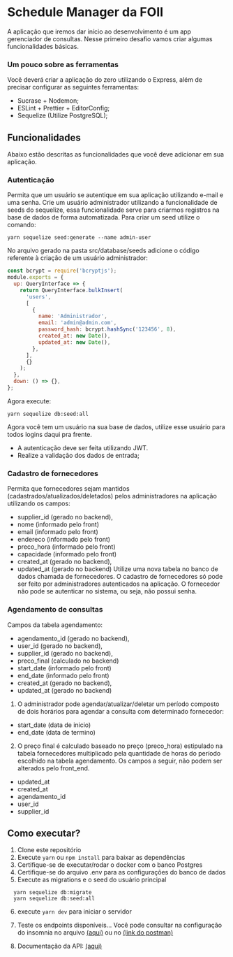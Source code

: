 # Schedule Manager da FOII

A aplicação que iremos dar início ao desenvolvimento é um app gerenciador de consultas.
Nesse primeiro desafio vamos criar algumas funcionalidades básicas.

### Um pouco sobre as ferramentas

Você deverá criar a aplicação do zero utilizando o Express, além de precisar configurar as seguintes ferramentas:

- Sucrase + Nodemon;
- ESLint + Prettier + EditorConfig;
- Sequelize (Utilize PostgreSQL);

## Funcionalidades

Abaixo estão descritas as funcionalidades que você deve adicionar em sua aplicação.

### Autenticação

Permita que um usuário se autentique em sua aplicação utilizando e-mail e uma senha.
Crie um usuário administrador utilizando a funcionalidade de seeds do sequelize, essa funcionalidade serve para criarmos registros na base de dados de forma automatizada.
Para criar um seed utilize o comando:

```
yarn sequelize seed:generate --name admin-user
```

No arquivo gerado na pasta src/database/seeds adicione o código referente à criação de um usuário administrador:

```javascript
const bcrypt = require('bcryptjs');
module.exports = {
  up: QueryInterface => {
    return QueryInterface.bulkInsert(
      'users',
      [
        {
          name: 'Administrador',
          email: 'admin@admin.com',
          password_hash: bcrypt.hashSync('123456', 8),
          created_at: new Date(),
          updated_at: new Date(),
        },
      ],
      {}
    );
  },
  down: () => {},
};
```

Agora execute:

```
yarn sequelize db:seed:all
```

Agora você tem um usuário na sua base de dados, utilize esse usuário para todos logins daqui pra frente.

- A autenticação deve ser feita utilizando JWT.
- Realize a validação dos dados de entrada;

### Cadastro de fornecedores

Permita que fornecedores sejam mantidos (cadastrados/atualizados/deletados) pelos administradores na aplicação utilizando os campos:

- supplier_id (gerado no backend),
- nome (informado pelo front)
- email (informado pelo front)
- endereco (informado pelo front)
- preco_hora (informado pelo front)
- capacidade (informado pelo front)
- created_at (gerado no backend),
- updated_at (gerado no backend)
  Utilize uma nova tabela no banco de dados chamada de fornecedores.
  O cadastro de fornecedores só pode ser feito por administradores autenticados na aplicação.
  O fornecedor não pode se autenticar no sistema, ou seja, não possui senha.

### Agendamento de consultas

Campos da tabela agendamento:

- agendamento_id (gerado no backend),
- user_id (gerado no backend),
- supplier_id (gerado no backend),
- preco_final (calculado no backend)
- start_date (informado pelo front)
- end_date (informado pelo front)
- created_at (gerado no backend),
- updated_at (gerado no backend)

1. O administrador pode agendar/atualizar/deletar um período composto de dois horários para agendar a consulta com determinado fornecedor:

- start_date (data de inicio)
- end_date (data de termino)

2. O preço final é calculado baseado no preço (preco_hora) estipulado na tabela fornecedores multiplicado pela quantidade de horas do período escolhido na tabela agendamento. Os campos a seguir, não podem ser alterados pelo front_end.

- updated_at
- created_at
- agendamento_id
- user_id
- supplier_id

## Como executar?

1. Clone este repositório
2. Execute `yarn` ou `npm install` para baixar as dependências
3. Certifique-se de executar/rodar o docker com o banco Postgres
4. Certifique-se do arquivo .env para as configurações do banco de dados
5. Execute as migrations e o seed do usuário principal

```
  yarn sequelize db:migrate
  yarn sequelize db:seed:all
```

6. execute `yarn dev` para iniciar o servidor
7. Teste os endpoints disponíveis... Você pode consultar na configuração do insomnia no arquivo
   [(aqui)](./Insomnia_configuration.json) ou no [(link do postman)](https://documenter.getpostman.com/view/9571652/SW7c27Vj)

8. Documentação da API: [(aqui)](https://documenter.getpostman.com/view/9571652/SW7c27Vj?version=latest)

